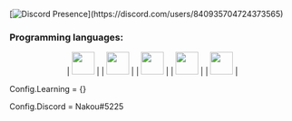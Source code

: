 [![Discord Presence](https://lanyard-profile-readme.vercel.app/api/840935704724373565?theme=light&bg=809ecf&animated=false&hideDiscrim=true&borderRadius=30px&idleMessage=Probably%20doing%20something%20else...)](https://discord.com/users/840935704724373565)




### Programming languages:
<p align="center">
| <img src="https://raw.githubusercontent.com/isocpp/logos/master/cpp_logo.png" height=40 width=40> |
| <img src="https://www.freeiconspng.com/uploads/c-logo-icon-18.png" height=40 width=40> |
| <img src="https://upload.wikimedia.org/wikipedia/commons/thumb/c/cf/Lua-Logo.svg/1200px-Lua-Logo.svg.png" height=40 width=40> |
| <img src="https://logodownload.org/wp-content/uploads/2016/10/html5-logo-8.png" height=40 width=40>  |
| <img src="https://cdn1.iconfinder.com/data/icons/logotypes/32/badge-css-3-512.png" height=40 width=40>  |
</p>


Config.Learning = {}


Config.Discord = Nakou#5225
